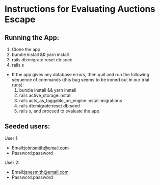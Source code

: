# Instructions for Evaluating Auctions Escape

## Running the App:
1. Clone the app 
2. bundle install && yarn install
3. rails db:migrate:reset db:seed
4. rails s

- If the app gives any database errors, then quit and run the following sequence of commands (this bug seems to be ironed out in our trial runs):
  1. bundle install && yarn install
  2. rails active_storage:install
  3. rails acts_as_taggable_on_engine:install:migrations
  4. rails db:migrate:reset db:seed
  5. rails s, and proceed to evaluate the app.

## Seeded users:

User 1:
- Email:johnsmith@email.com
- Password:password
     
User 2:
- Email:janesmith@email.com
- Password:password
